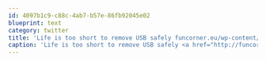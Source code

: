 ```yaml
---
id: 4097b1c9-c88c-4ab7-b57e-86fb92045e02
blueprint: text
category: twitter
title: 'Life is too short to remove USB safely funcorner.eu/wp-content/upl…'
caption: 'Life is too short to remove USB safely <a href="http://funcorner.eu/wp-content/uploads/life-is-too-short-to-remove-usb-safely.jpg" title="http://funcorner.eu/wp-content/uploads/life-is-too-short-to-remove-usb-safely.jpg" class="link link_untco">funcorner.eu/wp-content/upl…</a>'
---
```

